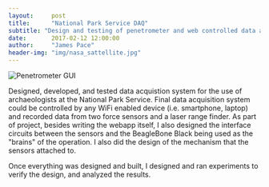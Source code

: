 ```yaml
---
layout:     post
title:      "National Park Service DAQ"
subtitle: "Design and testing of penetrometer and web controlled data acquisition system."
date:       2017-02-12 12:00:00
author:     "James Pace"
header-img: "img/nasa_sattellite.jpg"
---
```


![Penetrometer GUI]({{site.baseurl}}/img/penetrometer-demo.png)


Designed, developed, and tested data acquistion system for the use of archaeologists at the National Park Service. Final data acquisition system could be controlled by any WiFi enabled device (i.e. smartphone, laptop) and recorded data from two force sensors and a laser range finder. As part of project, besides writing the webapp itself, I also designed the interface circuits between the sensors and the BeagleBone Black being used as the "brains" of the operation. I also did the design of the mechanism that the sensors attached to.

Once everything was designed and built, I designed and ran experiments to verify the design, and analyzed the results.
